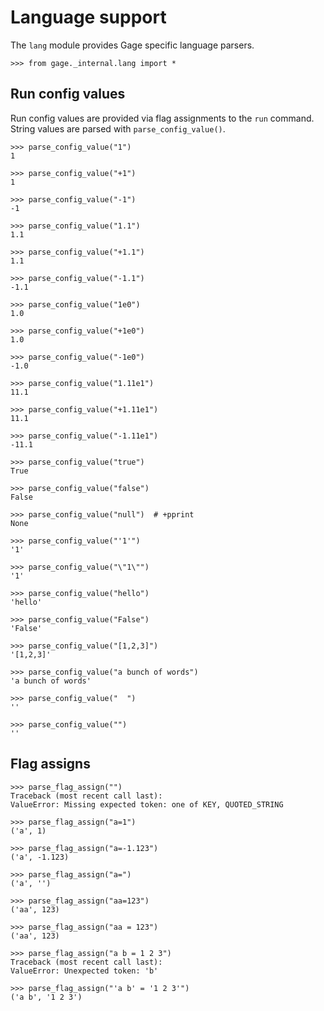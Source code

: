 # Language support

The `lang` module provides Gage specific language parsers.

    >>> from gage._internal.lang import *

## Run config values

Run config values are provided via flag assignments to the `run`
command. String values are parsed with `parse_config_value()`.

    >>> parse_config_value("1")
    1

    >>> parse_config_value("+1")
    1

    >>> parse_config_value("-1")
    -1

    >>> parse_config_value("1.1")
    1.1

    >>> parse_config_value("+1.1")
    1.1

    >>> parse_config_value("-1.1")
    -1.1

    >>> parse_config_value("1e0")
    1.0

    >>> parse_config_value("+1e0")
    1.0

    >>> parse_config_value("-1e0")
    -1.0

    >>> parse_config_value("1.11e1")
    11.1

    >>> parse_config_value("+1.11e1")
    11.1

    >>> parse_config_value("-1.11e1")
    -11.1

    >>> parse_config_value("true")
    True

    >>> parse_config_value("false")
    False

    >>> parse_config_value("null")  # +pprint
    None

    >>> parse_config_value("'1'")
    '1'

    >>> parse_config_value("\"1\"")
    '1'

    >>> parse_config_value("hello")
    'hello'

    >>> parse_config_value("False")
    'False'

    >>> parse_config_value("[1,2,3]")
    '[1,2,3]'

    >>> parse_config_value("a bunch of words")
    'a bunch of words'

    >>> parse_config_value("  ")
    ''

    >>> parse_config_value("")
    ''

## Flag assigns

    >>> parse_flag_assign("")
    Traceback (most recent call last):
    ValueError: Missing expected token: one of KEY, QUOTED_STRING

    >>> parse_flag_assign("a=1")
    ('a', 1)

    >>> parse_flag_assign("a=-1.123")
    ('a', -1.123)

    >>> parse_flag_assign("a=")
    ('a', '')

    >>> parse_flag_assign("aa=123")
    ('aa', 123)

    >>> parse_flag_assign("aa = 123")
    ('aa', 123)

    >>> parse_flag_assign("a b = 1 2 3")
    Traceback (most recent call last):
    ValueError: Unexpected token: 'b'

    >>> parse_flag_assign("'a b' = '1 2 3'")
    ('a b', '1 2 3')
